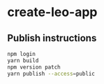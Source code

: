 # create-leo-app

## Publish instructions

```bash
npm login
yarn build
npm version patch
yarn publish --access=public
```